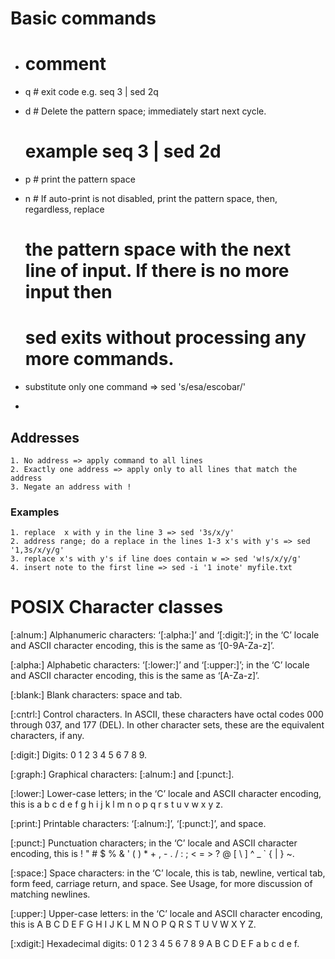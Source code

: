 
# Basic commands

  - # comment
  - q # exit code e.g.  seq 3 | sed 2q
  - d # Delete the pattern space; immediately start next cycle.
      # example  seq 3 | sed 2d
  - p # print the pattern space
  - n # If auto-print is not disabled, print the pattern space, then, regardless, replace
      # the pattern space with the next line of input. If there is no more input then
      # sed exits without processing any more commands.



  - substitute only one command => sed 's/esa/escobar/'
  -
 
  ## Addresses

    1. No address => apply command to all lines
    2. Exactly one address => apply only to all lines that match the address
    3. Negate an address with !

  ### Examples 

    1. replace  x with y in the line 3 => sed '3s/x/y'
    2. address range; do a replace in the lines 1-3 x's with y's => sed '1,3s/x/y/g'
    3. replace x's with y's if line does contain w => sed 'w!s/x/y/g'
    4. insert note to the first line => sed -i '1 inote' myfile.txt

# POSIX Character classes
	
[:alnum:]
Alphanumeric characters: ‘[:alpha:]’ and ‘[:digit:]’; in the ‘C’ locale and ASCII character encoding, this is the same as ‘[0-9A-Za-z]’.

[:alpha:]
Alphabetic characters: ‘[:lower:]’ and ‘[:upper:]’; in the ‘C’ locale and ASCII character encoding, this is the same as ‘[A-Za-z]’.

[:blank:]
Blank characters: space and tab.

[:cntrl:]
Control characters. In ASCII, these characters have octal codes 000 through 037, and 177 (DEL). In other character sets, these are the equivalent characters, if any.

[:digit:]
Digits: 0 1 2 3 4 5 6 7 8 9.

[:graph:]
Graphical characters: [:alnum:] and [:punct:].

[:lower:]
Lower-case letters; in the ‘C’ locale and ASCII character encoding, this is a b c d e f g h i j k l m n o p q r s t u v w x y z.

[:print:]
Printable characters: ‘[:alnum:]’, ‘[:punct:]’, and space.

[:punct:]
Punctuation characters; in the ‘C’ locale and ASCII character encoding, this is ! " # $ % & ' ( ) * + , - . / : ; < = > ? @ [ \ ] ^ _ ` { | } ~.

[:space:]
Space characters: in the ‘C’ locale, this is tab, newline, vertical tab, form feed, carriage return, and space. See Usage, for more discussion of matching newlines.

[:upper:]
Upper-case letters: in the ‘C’ locale and ASCII character encoding, this is A B C D E F G H I J K L M N O P Q R S T U V W X Y Z.

[:xdigit:]
Hexadecimal digits: 0 1 2 3 4 5 6 7 8 9 A B C D E F a b c d e f.



